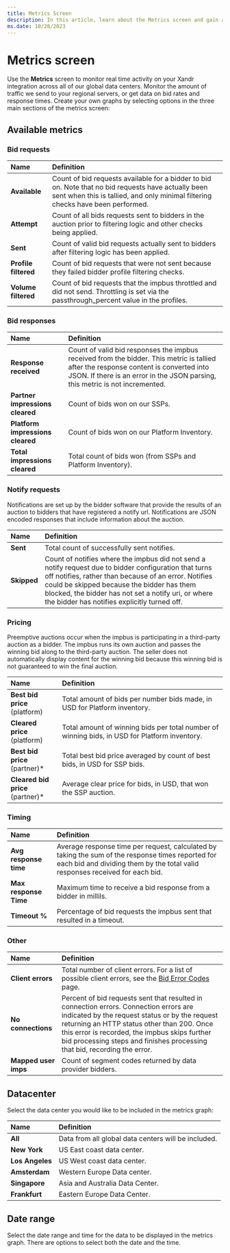 ```yaml
---
title: Metrics Screen
description: In this article, learn about the Metrics screen and gain a thorough understanding of its three main sections.
ms.date: 10/28/2023
---
```


# Metrics screen

Use the **Metrics** screen to monitor real time activity on your Xandr integration across all of our global data centers. Monitor the amount of traffic we send to your regional servers, or get data on bid rates and response times. Create your own graphs by selecting options in the three main sections of the metrics screen:

## Available metrics

### Bid requests

| Name | Definition |
|:---|:---|
| **Available** | Count of bid requests available for a bidder to bid on. Note that no bid requests have actually been sent when this is tallied, and only minimal filtering checks have been performed. |
| **Attempt** | Count of all bids requests sent to bidders in the auction prior to filtering logic and other checks being applied. |
| **Sent** | Count of valid bid requests actually sent to bidders after filtering logic has been applied. |
| **Profile filtered** | Count of bid requests that were not sent because they failed bidder profile filtering checks. |
| **Volume filtered** | Count of bid requests that the impbus throttled and did not send. Throttling is set via the passthrough_percent value in the profiles. |

### Bid responses

| Name | Definition |
|:---|:---|
| **Response received** | Count of valid bid responses the impbus received from the bidder. This metric is tallied after the response content is converted into JSON. If there is an error in the JSON parsing, this metric is not incremented. |
| **Partner impressions cleared** | Count of bids won on our SSPs. |
| **Platform impressions cleared** | Count of bids won on our Platform Inventory. |
| **Total impressions cleared** | Total count of bids won (from SSPs and Platform Inventory). |

### Notify requests

Notifications are set up by the bidder software that provide the results of an auction to bidders that have registered a notify url. Notifications are JSON encoded responses that include information about the auction.

| Name | Definition |
|:---|:---|
| **Sent** | Total count of successfully sent notifies. |
| **Skipped**  | Count of notifies where the impbus did not send a notify request due to bidder configuration that turns off notifies, rather than because of an error. Notifies could be skipped because the bidder has them blocked, the bidder has not set a notify uri, or where the bidder has notifies explicitly turned off. |

### Pricing

Preemptive auctions occur when the impbus is participating in a third-party auction as a bidder. The impbus runs its own auction and
passes the winning bid along to the third-party auction. The seller does not automatically display content for the winning bid because this winning bid is not guaranteed to win the final auction.

| Name | Definition |
|:---|:---|
| **Best bid price**<br>(platform) | Total amount of bids per number bids made, in USD for Platform inventory. |
| **Cleared price**<br>(platform) | Total amount of winning bids per total number of winning bids, in USD for Platform inventory. |
| **Best bid price**<br>(partner)* | Total best bid price averaged by count of best bids, in USD for SSP bids. |
| **Cleared bid price**<br>(partner)* | Average clear price for bids, in USD, that won the SSP auction. |

### Timing

| Name | Definition |
|:---|:---|
| **Avg response time** | Average response time per request, calculated by taking the sum of the response times reported for each bid and dividing them by the total valid responses received for each bid. |
| **Max response Time** | Maximum time to receive a bid response from a bidder in millils. |
| **Timeout %** | Percentage of bid requests the impbus sent that resulted in a timeout. |

### Other

| Name | Definition |
|:---|:---|
| **Client errors** | Total number of client errors. For a list of possible client errors, see the [Bid Error Codes](bid-error-codes.md) page. |
| **No connections** | Percent of bid requests sent that resulted in connection errors. Connection errors are indicated by the request status or by the request returning an HTTP status other than 200. Once this error is recorded, the impbus skips further bid processing steps and finishes processing that bid, recording the error. |
| **Mapped user imps** | Count of segment codes returned by data provider bidders. |

## Datacenter

Select the data center you would like to be included in the metrics graph:

| Name | Definition |
|:---|:---|
| **All** | Data from all global data centers will be included. |
| **New York** | US East coast data center. |
| **Los Angeles** | US West coast data center. |
| **Amsterdam** | Western Europe Data center. |
| **Singapore** | Asia and Australia Data Center. |
| **Frankfurt** | Eastern Europe Data Center. |

## Date range

Select the date range and time for the data to be displayed in the metrics graph. There are options to select both the date and the time.
